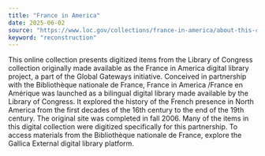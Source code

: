```yaml
---
title: "France in America"
date: 2025-06-02
source: "https://www.loc.gov/collections/france-in-america/about-this-collection/"
keyword: "reconstruction"
---
```


This online collection presents digitized items from the Library of Congress collection originally made available as the France in America digital library project, a part of the Global Gateways initiative. Conceived in partnership with the Bibliothèque nationale de France, France in America /France en Amérique was launched as a bilingual digital library made available by the Library of Congress. It explored the history of the French presence in North America from the first decades of the 16th century to the end of the 19th century. The original site was completed in fall 2006. Many of the items in this digital collection were digitized specifically for this partnership. To access materials from the Bibliothèque nationale de France, explore the Gallica External digital library platform.

